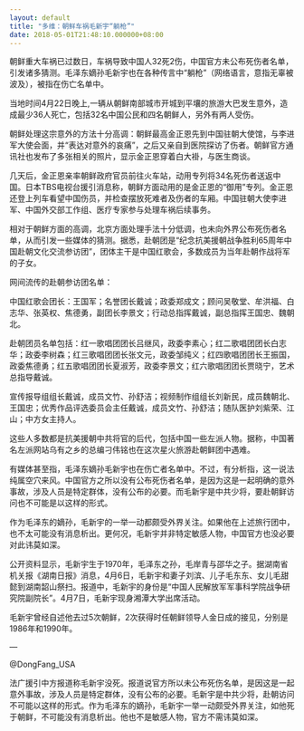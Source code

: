 ```yaml
---
layout: default
title: "多维：朝鲜车祸毛新宇“躺枪”"
date: 2018-05-01T21:48:10.000000+08:00
---
```


朝鲜重大车祸已过数日，车祸导致中国人32死2伤，中国官方未公布死伤者名单，引发诸多猜测。毛泽东嫡孙毛新宇也在各种传言中“躺枪”（网络语言，意指无辜被波及），被指在伤亡名单中。

当地时间4月22日晚上,一辆从朝鲜南部城市开城到平壤的旅游大巴发生意外，造成最少36人死亡，包括32名中国公民和四名朝鲜人，另外有两人受伤。

朝鲜处理这宗意外的方法十分高调：朝鲜最高金正恩先到中国驻朝大使馆，与李进军大使会面，并“表达对意外的哀痛”，之后又亲自到医院探访了伤者。朝鲜官方通讯社也发布了多张相关的照片，显示金正恩穿着白大褂，与医生商谈。

几天后，金正恩亲率朝鲜政府官员前往火车站，动用专列将34名死伤者送返中国。日本TBS电视台援引消息称，朝鲜方面动用的是金正恩的“御用”专列。金正恩还登上列车看望中国伤员，并检查摆放死难者及伤者的车厢。中国驻朝大使李进军、中国外交部工作组、医疗专家参与处理车祸后续事务。

相对于朝鲜方面的高调，北京方面处理手法十分低调，也未向外界公布死伤者名单，从而引发一些媒体的猜测。据悉，赴朝团是“纪念抗美援朝战争胜利65周年中国赴朝文化交流参访团”，团体主干是中国红歌会，多数成员为当年赴朝作战将军的子女。 

网间流传的赴朝参访团名单：

中国红歌会团长：王国军；名誉团长戴诚；政委郑成文；顾问吴敬堂、牟洪福、白志华、张英权、焦德勇，副团长李景文；行动总指挥戴诚，副总指挥王国忠、魏朝北。 

赴朝团员名单包括：红一歌唱团团长吕继风，政委李素心；红二歌唱团团长白志华；政委李树森；红三歌唱团团长张文元，政委邹纯义；红四歌唱团团长王振国，政委焦德勇；红五歌唱团团长夏淑芳，政委李景文；红六歌唱团团长贾晓宁，艺术总指导戴诚。

宣传报导组组长戴诚，成员文竹、孙舒洁；视频制作组组长刘新民，成员魏朝北、王国忠；优秀作品评选委员会主任戴诚，成员文竹、孙舒洁；随队医护刘紫荣、江山；中方女主持人。

这些人多数都是抗美援朝中共将官的后代，包括中国一些左派人物。据称，中国著名左派网站乌有之乡的总编刁伟铭也在这次星火旅游赴朝鲜团中遇难。

有媒体甚至指，毛泽东嫡孙毛新宇也在伤亡者名单中。不过，有分析指，这一说法纯属空穴来风。中国官方之所以没有公布死伤者名单，是因为这是一起明确的意外事故，涉及人员是特定群体，没有公布的必要。而毛新宇是中共少将，要赴朝鲜访问也不可能是以这样的形式。

作为毛泽东的嫡孙，毛新宇的一举一动都颇受外界关注。如果他在上述旅行团中，也不太可能没有消息析出。更何况，毛新宇并非特定敏感人物，中国官方也没必要对此讳莫如深。

公开资料显示，毛新宇生于1970年，毛泽东之孙，毛岸青与邵华之子。据湖南省机关报《湖南日报》消息，4月6日，毛新宇和妻子刘滨、儿子毛东东、女儿毛甜懿到湖南韶山祭扫。报道中，毛新宇的身份是“中国人民解放军军事科学院战争研究院副院长”。4月7日，毛新宇现身湘潭大学出席活动。

毛新宇曾经自述他去过5次朝鲜，2次获得时任朝鲜领导人金日成的接见，分别是1986年和1990年。

—

@DongFang_USA

法广援引中方报道称毛新宇没死。报道说官方所以未公布死伤名单，是因这是一起意外事故，涉及人员是特定群体，没有公布的必要。毛新宇是中共少将，赴朝访问不可能以这样的形式。作为毛泽东的嫡孙，毛新宇一举一动颇受外界关注，如他死于朝鲜，不可能没有消息析出。他也不是敏感人物，官方不需讳莫如深。

